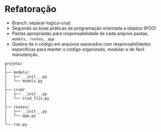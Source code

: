 # Refatoração
* Branch: separar-logica-crud 
* Seguindo as boas práticas de programação orientada a objetos (POO)
* Pastas apropriadas para responsabilidade de cada arquivo
pastas. ```models, routes, app```
* Quebra de o código em arquivos separados com responsabilidades específicas para manter o código organizado, modular e de fácil manutenção.

```
projeto/
│
├── models/
│   ├── __init__.py
│   └── models.py
│
├── crud/
│   ├── __init__.py
│   └── crud_fiis.py
│
├── routes/
│   ├── __init__.py
│   └── app.py
│
└── run.py
```
